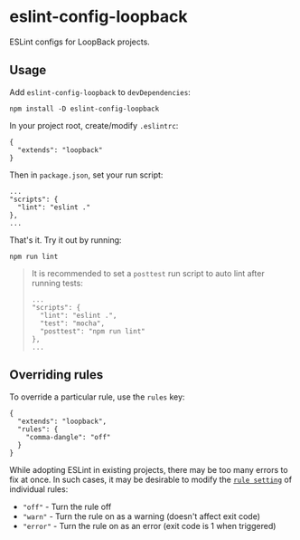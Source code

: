 # eslint-config-loopback

ESLint configs for LoopBack projects.

## Usage

Add `eslint-config-loopback` to `devDependencies`:

```
npm install -D eslint-config-loopback
```

In your project root, create/modify `.eslintrc`:

```
{
  "extends": "loopback"
}
```

Then in `package.json`, set your run script:

```
...
"scripts": {
  "lint": "eslint ."
},
...
```

That's it. Try it out by running:

```
npm run lint
```

> It is recommended to set a `posttest` run script to auto lint after
> running tests:
>
> ```
> ...
> "scripts": {
>   "lint": "eslint .",
>   "test": "mocha",
>   "posttest": "npm run lint"
> },
> ...
> ```

## Overriding rules

To override a particular rule, use the `rules` key:

```
{
  "extends": "loopback",
  "rules": {
    "comma-dangle": "off"
  }
}
```

While adopting ESLint in existing projects, there may be too many errors to fix
at once. In such cases, it may be desirable to modify the [`rule setting`](http://eslint.org/docs/user-guide/configuring.html#configuring-rules)
of individual rules:

- `"off"` - Turn the rule off
- `"warn"` - Turn the rule on as a warning (doesn't affect exit code)
- `"error"` - Turn the rule on as an error (exit code is 1 when triggered)
